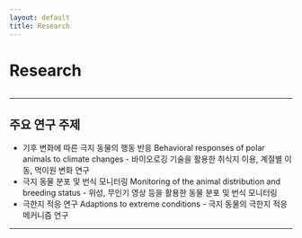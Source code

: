 ```yaml
---
layout: default
title: Research
---
```


<div class="post">
	<h1 class="pageTitle"> Research </h1>
	<img src="{{ '/assets/img/Cute Weddell Seal.jpg' | prepend: site.baseurl }}" alt="">
	<hr>
	<h2>주요 연구 주제 </h2>
		<ul>
		<li>기후 변화에 따른 극지 동물의 행동 반응 Behavioral responses of polar animals to climate changes
			- 바이오로깅 기술을 활용한 취식지 이용, 계절별 이동, 먹이원 변화 연구  </li>
  		<li>극지 동물 분포 및 번식 모니터링 Monitoring of the animal distribution and breeding status
			- 위성, 무인기 영상 등을 활용한 동물 분포 및 번식 모니터링 </li>
  		<li>극한지 적응 연구 Adaptions to extreme conditions     
			- 극지 동물의 극한지 적응 메커니즘 연구</li> 
	</ul>
	<hr>

</div>
